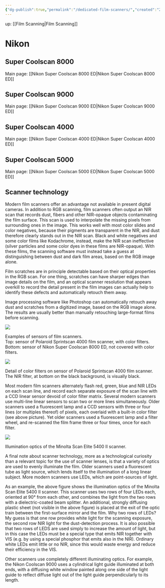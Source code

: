 ```yaml
---
{"dg-publish":true,"permalink":"/dedicated-film-scanners/","created":"2025-05-31T01:33:44.792+02:00"}
---
```


up: [[Film Scanning\|Film Scanning]]

# Nikon
## Super Coolscan 8000
Main page: [[Nikon Super Coolscan 8000 ED\|Nikon Super Coolscan 8000 ED]]

## Super Coolscan 9000
Main page: [[Nikon Super Coolscan 9000 ED\|Nikon Super Coolscan 9000 ED]]

## Super Coolscan 4000
Main page: [[Nikon Super Coolscan 4000 ED\|Nikon Super Coolscan 4000 ED]]

## Super Coolscan 5000
Main page: [[Nikon Super Coolscan 5000 ED\|Nikon Super Coolscan 5000 ED]]

## Scanner technology

Modern film scanners offer an advantage not available in present digital cameras. In addition to RGB scanning, film scanners often output an NIR scan that records dust, fibers and other NIR-opaque objects contaminating the film surface. This scan is used to interpolate the missing pixels from surrounding ones in the image. This works well with most color slides and color negatives, because their pigments are transparent in the NIR, and dust therefore clearly stands out in the NIR scan. Black and white negatives and some color films like Kodachrome, instead, make the NIR scan ineffective (silver particles and some color dyes in these films are NIR-opaque). With these films, the scanning software must instead take a guess at distinguishing between dust and dark film areas, based on the RGB image alone.

Film scratches are in principle detectable based on their optical properties in the RGB scan. For one thing, scratches can have sharper edges than image details on the film, and an optical scanner resolution that appears overkill to record the detail present in the film images can actually help to identify these defects and automatically retouch them away.

Image processing software like Photoshop can automatically retouch away dust and scratches from a digitized image, based on the RGB image alone. The results are usually better than manually retouching large-format films before scanning.

[![](https://www.savazzi.net/photography/images/PB020776s.JPG)](https://www.savazzi.net/photography/images/PB020776s.JPG)

Examples of sensors of film scanners.  
Top: sensor of Polaroid Sprintscan 4000 film scanner, with color filters.  
Bottom: sensor of Nikon Super Coolscan 8000 ED, not covered with color filters.

[![](https://www.savazzi.net/photography/images/PB020777s.JPG)](https://www.savazzi.net/photography/images/PB020777s.JPG)

Detail of color filters on sensor of Polaroid Sprintscan 4000 film scanner.  
The NIR filter, at bottom on the black background, is visually black.

Most modern film scanners alternately flash red, green, blue and NIR LEDs on each scan line, and record each separate exposure of the scan line with a CCD linear sensor devoid of color filter matrix. Several modern scanners use multi-line linear sensors to scan two or more lines simultaneously. Older scanners used a fluorescent lamp and a CCD sensors with three or four lines (or multiples thereof) of pixels, each overlaid with a built-in color filter (see above picture). Yet older scanners used a fluorescent lamp and a filter wheel, and re-scanned the film frame three or four times, once for each filter.

[![](https://www.savazzi.net/photography/images/P5230567l.JPG)](https://www.savazzi.net/photography/images/P5230567l.JPG)

Illumination optics of the Minolta Scan Elite 5400 II scanner.

A final note about scanner technology, more as a technological curiosity than a relevant topic for the use of scanner lenses, is that a variety of optics are used to evenly illuminate the film. Older scanners used a fluorescent tube as light source, which lends itself to the illumination of a long linear subject. More modern scanners use LEDs, which are point-sources of light.

As an example, the above figure shows the illumination optics of the Minolta Scan Elite 5400 II scanner. This scanner uses two rows of four LEDs each, oriented at 90° from each other, and combines the light from the two rows with a dielectric-coated beam splitter. An additional, strongly diffusing plastic sheet (not visible in the above figure) is placed at the exit of the optic train between the first-surface mirror and the film. Why two rows of LEDs? My guess is that one row provides white light for the scanning exposure, the second row NIR light for the dust-detection process. It is also possible that two rows of LEDS are used simply to increase the amount of light, but in this case the LEDs must be a special type that emits NIR together with VIS (e.g. by using a special phosphor that emits also in the NIR). Ordinary white LEDs emit little or no NIR, since this would waste energy and reduce their efficiency in the VIS.

Other scanners use completely different illuminating optics. For example, the Nikon Coolscan 9000 uses a cylindrical light guide illuminated at both ends, with a diffusing white window painted along one side of the light guide to reflect diffuse light out of the light guide perpendicularly to its length.
